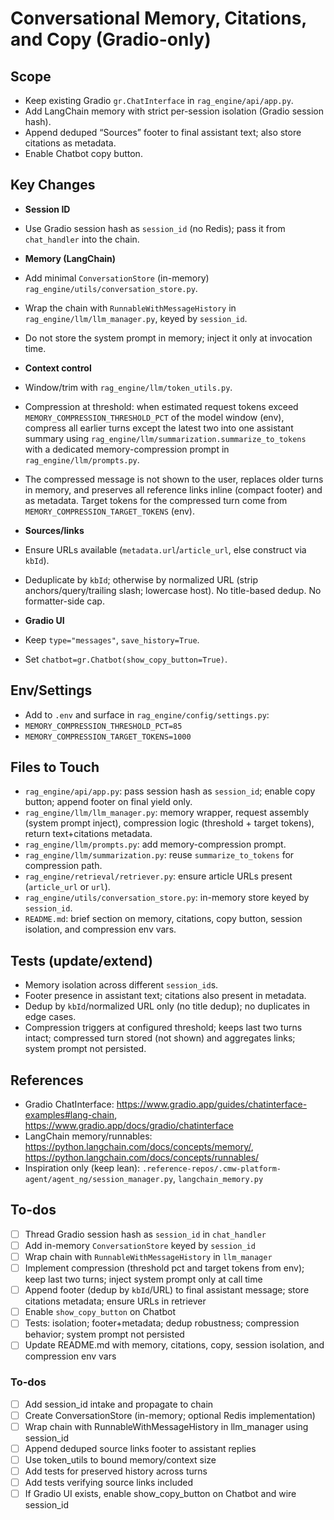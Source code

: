 <!-- 7ca608fd-8a34-4ec0-a212-f7b04406cb57 7605257c-774f-4b84-b6d4-aee9e1a077f3 -->
# Conversational Memory, Citations, and Copy (Gradio-only)

## Scope

- Keep existing Gradio `gr.ChatInterface` in `rag_engine/api/app.py`.
- Add LangChain memory with strict per-session isolation (Gradio session hash).
- Append deduped “Sources” footer to final assistant text; also store citations as metadata.
- Enable Chatbot copy button.

## Key Changes

- **Session ID**
- Use Gradio session hash as `session_id` (no Redis); pass it from `chat_handler` into the chain.

- **Memory (LangChain)**
- Add minimal `ConversationStore` (in-memory) `rag_engine/utils/conversation_store.py`.
- Wrap the chain with `RunnableWithMessageHistory` in `rag_engine/llm/llm_manager.py`, keyed by `session_id`.
- Do not store the system prompt in memory; inject it only at invocation time.

- **Context control**
- Window/trim with `rag_engine/llm/token_utils.py`.
- Compression at threshold: when estimated request tokens exceed `MEMORY_COMPRESSION_THRESHOLD_PCT` of the model window (env), compress all earlier turns except the latest two into one assistant summary using `rag_engine/llm/summarization.summarize_to_tokens` with a dedicated memory-compression prompt in `rag_engine/llm/prompts.py`.
- The compressed message is not shown to the user, replaces older turns in memory, and preserves all reference links inline (compact footer) and as metadata. Target tokens for the compressed turn come from `MEMORY_COMPRESSION_TARGET_TOKENS` (env).

- **Sources/links**
- Ensure URLs available (`metadata.url`/`article_url`, else construct via `kbId`).
- Deduplicate by `kbId`; otherwise by normalized URL (strip anchors/query/trailing slash; lowercase host). No title-based dedup. No formatter-side cap.

- **Gradio UI**
- Keep `type="messages"`, `save_history=True`.
- Set `chatbot=gr.Chatbot(show_copy_button=True)`.

## Env/Settings

- Add to `.env` and surface in `rag_engine/config/settings.py`:
- `MEMORY_COMPRESSION_THRESHOLD_PCT=85`
- `MEMORY_COMPRESSION_TARGET_TOKENS=1000`

## Files to Touch

- `rag_engine/api/app.py`: pass session hash as `session_id`; enable copy button; append footer on final yield only.
- `rag_engine/llm/llm_manager.py`: memory wrapper, request assembly (system prompt inject), compression logic (threshold + target tokens), return text+citations metadata.
- `rag_engine/llm/prompts.py`: add memory-compression prompt.
- `rag_engine/llm/summarization.py`: reuse `summarize_to_tokens` for compression path.
- `rag_engine/retrieval/retriever.py`: ensure article URLs present (`article_url` or `url`).
- `rag_engine/utils/conversation_store.py`: in-memory store keyed by `session_id`.
- `README.md`: brief section on memory, citations, copy button, session isolation, and compression env vars.

## Tests (update/extend)

- Memory isolation across different `session_id`s.
- Footer presence in assistant text; citations also present in metadata.
- Dedup by `kbId`/normalized URL only (no title dedup); no duplicates in edge cases.
- Compression triggers at configured threshold; keeps last two turns intact; compressed turn stored (not shown) and aggregates links; system prompt not persisted.

## References

- Gradio ChatInterface: https://www.gradio.app/guides/chatinterface-examples#lang-chain, https://www.gradio.app/docs/gradio/chatinterface
- LangChain memory/runnables: https://python.langchain.com/docs/concepts/memory/, https://python.langchain.com/docs/concepts/runnables/
- Inspiration only (keep lean): `.reference-repos/.cmw-platform-agent/agent_ng/session_manager.py`, `langchain_memory.py`

## To-dos

- [ ] Thread Gradio session hash as `session_id` in `chat_handler`
- [ ] Add in-memory `ConversationStore` keyed by `session_id`
- [ ] Wrap chain with `RunnableWithMessageHistory` in `llm_manager`
- [ ] Implement compression (threshold pct and target tokens from env); keep last two turns; inject system prompt only at call time
- [ ] Append footer (dedup by `kbId`/URL) to final assistant message; store citations metadata; ensure URLs in retriever
- [ ] Enable `show_copy_button` on Chatbot
- [ ] Tests: isolation; footer+metadata; dedup robustness; compression behavior; system prompt not persisted
- [ ] Update README.md with memory, citations, copy, session isolation, and compression env vars

### To-dos

- [ ] Add session_id intake and propagate to chain
- [ ] Create ConversationStore (in-memory; optional Redis implementation)
- [ ] Wrap chain with RunnableWithMessageHistory in llm_manager using session_id
- [ ] Append deduped source links footer to assistant replies
- [ ] Use token_utils to bound memory/context size
- [ ] Add tests for preserved history across turns
- [ ] Add tests verifying source links included
- [ ] If Gradio UI exists, enable show_copy_button on Chatbot and wire session_id